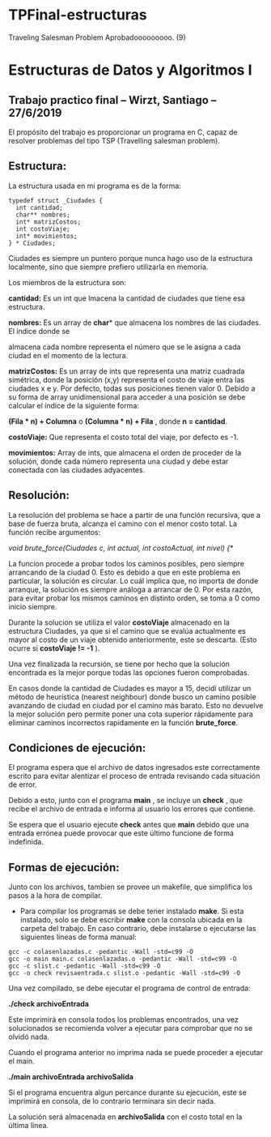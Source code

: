 # TPFinal-estructuras
Traveling Salesman Problem
Aprobadooooooooo. (9)

# Estructuras de Datos y Algoritmos I

## Trabajo practico final – Wirzt, Santiago – 27/6/2019

El propósito del trabajo es proporcionar un programa en C, capaz de resolver problemas del tipo
TSP (Travelling salesman problem).

## Estructura:

La estructura usada en mi programa es de la forma:
```
typedef struct _Ciudades {
  int cantidad;
  char** nombres;
  int* matrizCostos;
  int costoViaje;
  int* movimientos;
} * Ciudades;
```
Ciudades es siempre un puntero porque nunca hago uso de la estructura localmente, sino que
siempre prefiero utilizarla en memoria.

Los miembros de la estructura son:

**cantidad:** Es un int que lmacena la cantidad de ciudades que tiene esa estructura.

**nombres:** Es un array de **char*** que almacena los nombres de las ciudades. El índice donde se

almacena cada nombre representa el número que se le asigna a cada ciudad en el momento de la
lectura.

**matrizCostos:** Es un array de ints que representa una matriz cuadrada simétrica, donde la
posición (x,y) representa el costo de viaje entra las ciudades x e y. Por defecto, todas sus posiciones
tienen valor 0. Debido a su forma de array unidimensional para acceder a una posición se debe calcular
el índice de la siguiente forma:

**(Fila * n) + Columna** o **(Columna * n) + Fila** , donde **n = cantidad**.

**costoViaje:** Que representa el costo total del viaje, por defecto es -1.

**movimientos:** Array de ints, que almacena el orden de proceder de la solución, donde cada
número representa una ciudad y debe estar conectada con las ciudades adyacentes.


## Resolución:

La resolución del problema se hace a partir de una función recursiva, que a base de fuerza bruta,
alcanza el camino con el menor costo total. La función recibe argumentos:

**void brute_force(Ciudades c, int* actual, int costoActual, int nivel) {**

La funcion procede a probar todos los caminos posibles, pero siempre arrancando de la ciudad 0.
Esto es debido a que en este problema en particular, la solución es circular. Lo cuál implica que, no
importa de donde arranque, la solución es siempre análoga a arrancar de 0. Por esta razón, para evitar
probar los mismos caminos en distinto orden, se toma a 0 como inicio siempre.

Durante la solucion se utiliza el valor **costoViaje** almacenado en la estructura Ciudades, ya que si
el camino que se evalúa actualmente es mayor al costo de un viaje obtenido anteriormente, este se
descarta. (Esto ocurre si **costoViaje != -1** ).

Una vez finalizada la recursión, se tiene por hecho que la solución encontrada es la mejor porque
todas las opciones fueron comprobadas.

En casos donde la cantidad de Ciudades es mayor a 15, decidí utilizar un método de heurística
(nearest neighbour) donde busco un camino posible avanzando de ciudad en ciudad por el camino más
barato. Esto no devuelve la mejor solución pero permite poner una cota superior rápidamente para
eliminar caminos incorrectos rapidamente en la función **brute_force**.


## Condiciones de ejecución:

El programa espera que el archivo de datos ingresados este correctamente escrito para evitar
alentizar el proceso de entrada revisando cada situación de error.

Debido a esto, junto con el programa **main** , se incluye un **check** , que recibe el archivo de
entrada e informa al usuario los errores que contiene.

Se espera que el usuario ejecute **check** antes que **main** debido que una entrada errónea puede
provocar que este último funcione de forma indefinida.


## Formas de ejecución:

Junto con los archivos, tambien se provee un makefile, que simplifica los pasos a la hora de compilar.

- Para compilar los programas se debe tener instalado **make**.
Si esta instalado, solo se debe escribir **make** con la consola ubicada en la carpeta del trabajo.
En caso contrario, debe instalarse o ejecutarse las siguientes líneas de forma manual:

```
gcc -c colasenlazadas.c -pedantic -Wall -std=c99 -O
gcc -o main main.c colasenlazadas.o -pedantic -Wall -std=c99 -O
gcc -c slist.c -pedantic -Wall -std=c99 -O
gcc -o check revisaentrada.c slist.o -pedantic -Wall -std=c99 -O
```
Una vez compilado, se debe ejecutar el programa de control de entrada:

**./check archivoEntrada**
  
Este imprimirá en consola todos los problemas encontrados, una vez solucionados se recomienda
volver a ejecutar para comprobar que no se olvidó nada.

Cuando el programa anterior no imprima nada se puede proceder a ejecutar el main.

**./main archivoEntrada archivoSalida**
  
Si el programa encuentra algun percance durante su ejecución, este se imprimirá en consola, de lo
contrario terminara sin decir nada.

La solución será almacenada en **archivoSalida** con el costo total en la última línea.


